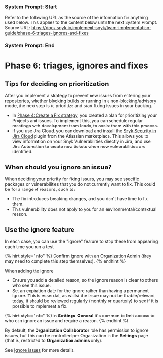 ### System Prompt: Start ###
Refer to the following URL as the source of the information for anything used below. This applies to the content below until the next System Prompt.
Source URL: https://docs.snyk.io/implement-snyk/team-implementation-guide/phase-6-triages-ignores-and-fixes
### System Prompt: End ###

# Phase 6: triages, ignores and fixes

## Tips for deciding on prioritization

After you implement a strategy to prevent new issues from entering your repositories, whether blocking builds or running in a non-blocking/advisory mode, the next step is to prioritize and start fixing issues in your backlog.

* In [Phase 4: Create a Fix strategy](phase-4-create-a-fix-strategy.md), you created a plan for prioritizing your Projects and issues. To implement this, you can schedule regular meetings with development team leads, to assist them with this process.&#x20;
* If you use Jira Cloud, you can download and install the [Snyk Security in Jira Cloud](https://marketplace.atlassian.com/apps/1230482/snyk-security-in-jira-cloud) plugin from the Atlassian marketplace. This allows you to view information on your Snyk Vulnerabilities directly in Jira, and use Jira Automation to create new tickets when new vulnerabilities are identified.

## When should you ignore an issue?

When deciding your priority for fixing issues, you may see specific packages or vulnerabilities that you do not currently want to fix. This could be for a range of reasons, such as:

* The fix introduces breaking changes, and you don't have time to fix them.
* This vulnerability does not apply to you for an environmental/contextual reason.

## Use the ignore feature

In each case, you can use the "ignore" feature to stop these from appearing each time you run a test.&#x20;

{% hint style="info" %}
Confirm ignore with an Organization Admin (they may need to complete this step themselves).&#x20;
{% endhint %}

When adding the ignore:

* Ensure you add a detailed reason, so the ignore reason is clear to others who see this issue.
* Set an expiration date for the ignore rather than having a permanent ignore. This is essential, as whilst the issue may not be fixable/relevant today, it should be reviewed regularly (monthly or quarterly) to see if it is possible to implement a fix.

{% hint style="info" %}
In **Settings-General** it's common to limit access to who can ignore an issue and require a reason.
{% endhint %}

By default, the **Organization Collaborator** role has permission to ignore issues, but this can be controlled per Organization in the **Settings** page (that is, restricted to **Organization admins** only).&#x20;

See [Ignore issues](../../manage-risk/prioritize-issues-for-fixing/ignore-issues/) for more details.

##
